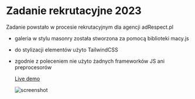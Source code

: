 # Zadanie rekrutacyjne 2023

Zadanie powstało w procesie rekrutacyjnym dla agencji adRespect.pl

- galeria w stylu masonry została stworzona za pomocą biblioteki macy.js
- do stylizacji elementów użyto TailwindCSS
- zgodnie z poleceniem nie użyto żadnych frameworków JS ani preprocesorów

  [Live demo](https://aleksandramotor.github.io/zadanie_rekrutacyjne_2023/)

  ![screenshot](https://github.com/AleksandraMotor/zadanie_rekrutacyjne_2023/assets/80909471/3920b5b6-2b18-4a7e-b992-d98c375d156d)
